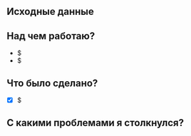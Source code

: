 ## Исходные данные

<!-- #номер_тикета -->

## Над чем работаю?

* $
* $

## Что было сделано?

* [x] $

## С какими проблемами я столкнулся?

<!-- Пишешь когда, столкнулся с проблемой -->
